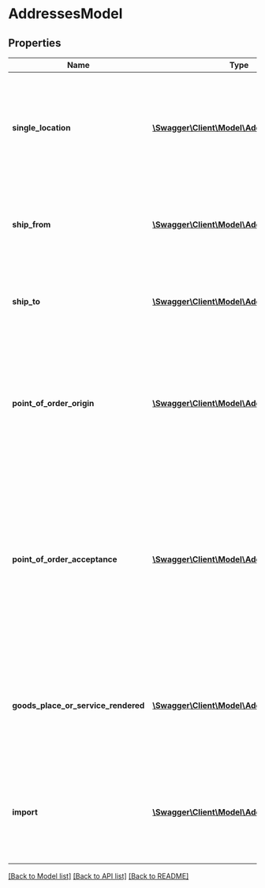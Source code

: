 # AddressesModel

## Properties
Name | Type | Description | Notes
------------ | ------------- | ------------- | -------------
**single_location** | [**\Swagger\Client\Model\AddressLocationInfo**](AddressLocationInfo.md) | If this transaction occurred at a retail point-of-sale location, provide that single address here and leave  all other address types null. | [optional] 
**ship_from** | [**\Swagger\Client\Model\AddressLocationInfo**](AddressLocationInfo.md) | The origination address where the products were shipped from, or from where the services originated. | [optional] 
**ship_to** | [**\Swagger\Client\Model\AddressLocationInfo**](AddressLocationInfo.md) | The destination address where the products were shipped to, or where the services were delivered. | [optional] 
**point_of_order_origin** | [**\Swagger\Client\Model\AddressLocationInfo**](AddressLocationInfo.md) | The place of business where you receive the customer&#39;s order.  This address type is valid in the United States only  and only applies to tangible personal property. | [optional] 
**point_of_order_acceptance** | [**\Swagger\Client\Model\AddressLocationInfo**](AddressLocationInfo.md) | The place of business where you accept/approve the customer’s order,  thereby becoming contractually obligated to make the sale.  This address type is valid in the United States only  and only applies to tangible personal property. | [optional] 
**goods_place_or_service_rendered** | [**\Swagger\Client\Model\AddressLocationInfo**](AddressLocationInfo.md) | The address where the goods are located or where services are rendered.This address type is valid only for VAT transactions. | [optional] 
**import** | [**\Swagger\Client\Model\AddressLocationInfo**](AddressLocationInfo.md) | The address of the buyer importing a good from another country.This address type is valid only for VAT transactions. | [optional] 

[[Back to Model list]](../README.md#documentation-for-models) [[Back to API list]](../README.md#documentation-for-api-endpoints) [[Back to README]](../README.md)


